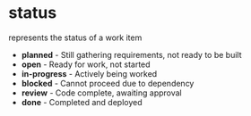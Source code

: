 # status

represents the status of a work item

- **planned** - Still gathering requirements, not ready to be built
- **open** - Ready for work, not started
- **in-progress** - Actively being worked
- **blocked** - Cannot proceed due to dependency
- **review** - Code complete, awaiting approval
- **done** - Completed and deployed
